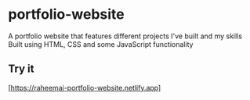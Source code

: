 # portfolio-website
A portfolio website that features different projects I've built and my skills
Built using HTML, CSS and some JavaScript functionality

## Try it
[https://raheemaj-portfolio-website.netlify.app]
